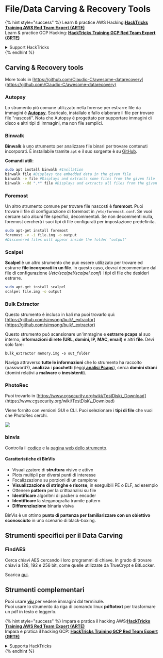 # File/Data Carving & Recovery Tools

{% hint style="success" %}
Learn & practice AWS Hacking:<img src="/.gitbook/assets/arte.png" alt="" data-size="line">[**HackTricks Training AWS Red Team Expert (ARTE)**](https://training.hacktricks.xyz/courses/arte)<img src="/.gitbook/assets/arte.png" alt="" data-size="line">\
Learn & practice GCP Hacking: <img src="/.gitbook/assets/grte.png" alt="" data-size="line">[**HackTricks Training GCP Red Team Expert (GRTE)**<img src="/.gitbook/assets/grte.png" alt="" data-size="line">](https://training.hacktricks.xyz/courses/grte)

<details>

<summary>Support HackTricks</summary>

* Check the [**subscription plans**](https://github.com/sponsors/carlospolop)!
* **Join the** 💬 [**Discord group**](https://discord.gg/hRep4RUj7f) or the [**telegram group**](https://t.me/peass) or **follow** us on **Twitter** 🐦 [**@hacktricks\_live**](https://twitter.com/hacktricks\_live)**.**
* **Share hacking tricks by submitting PRs to the** [**HackTricks**](https://github.com/carlospolop/hacktricks) and [**HackTricks Cloud**](https://github.com/carlospolop/hacktricks-cloud) github repos.

</details>
{% endhint %}

## Carving & Recovery tools

More tools in [https://github.com/Claudio-C/awesome-datarecovery](https://github.com/Claudio-C/awesome-datarecovery)

### Autopsy

Lo strumento più comune utilizzato nella forense per estrarre file da immagini è [**Autopsy**](https://www.autopsy.com/download/). Scaricalo, installalo e fallo elaborare il file per trovare file "nascosti". Nota che Autopsy è progettato per supportare immagini di disco e altri tipi di immagini, ma non file semplici.

### Binwalk <a href="#binwalk" id="binwalk"></a>

**Binwalk** è uno strumento per analizzare file binari per trovare contenuti incorporati. È installabile tramite `apt` e il suo sorgente è su [GitHub](https://github.com/ReFirmLabs/binwalk).

**Comandi utili**:
```bash
sudo apt install binwalk #Insllation
binwalk file #Displays the embedded data in the given file
binwalk -e file #Displays and extracts some files from the given file
binwalk --dd ".*" file #Displays and extracts all files from the given file
```
### Foremost

Un altro strumento comune per trovare file nascosti è **foremost**. Puoi trovare il file di configurazione di foremost in `/etc/foremost.conf`. Se vuoi cercare solo alcuni file specifici, decommentali. Se non decommenti nulla, foremost cercherà i suoi tipi di file configurati per impostazione predefinita.
```bash
sudo apt-get install foremost
foremost -v -i file.img -o output
#Discovered files will appear inside the folder "output"
```
### **Scalpel**

**Scalpel** è un altro strumento che può essere utilizzato per trovare ed estrarre **file incorporati in un file**. In questo caso, dovrai decommentare dal file di configurazione (_/etc/scalpel/scalpel.conf_) i tipi di file che desideri estrarre.
```bash
sudo apt-get install scalpel
scalpel file.img -o output
```
### Bulk Extractor

Questo strumento è incluso in kali ma puoi trovarlo qui: [https://github.com/simsong/bulk\_extractor](https://github.com/simsong/bulk\_extractor)

Questo strumento può scansionare un'immagine e **estrarre pcaps** al suo interno, **informazioni di rete (URL, domini, IP, MAC, email)** e altri **file**. Devi solo fare:
```
bulk_extractor memory.img -o out_folder
```
Naviga attraverso **tutte le informazioni** che lo strumento ha raccolto (password?), **analizza** i **pacchetti** (leggi[ **analisi Pcaps**](../pcap-inspection/)), cerca **domini strani** (domini relativi a **malware** o **inesistenti**).

### PhotoRec

Puoi trovarlo in [https://www.cgsecurity.org/wiki/TestDisk\_Download](https://www.cgsecurity.org/wiki/TestDisk\_Download)

Viene fornito con versioni GUI e CLI. Puoi selezionare i **tipi di file** che vuoi che PhotoRec cerchi.

![](<../../../.gitbook/assets/image (524).png>)

### binvis

Controlla il [codice](https://code.google.com/archive/p/binvis/) e la [pagina web dello strumento](https://binvis.io/#/).

#### Caratteristiche di BinVis

* Visualizzatore di **struttura** visivo e attivo
* Plots multipli per diversi punti di interesse
* Focalizzazione su porzioni di un campione
* **Visualizzazione di stringhe e risorse**, in eseguibili PE o ELF, ad esempio
* Ottenere **pattern** per la crittoanalisi su file
* **Identificare** algoritmi di packer o encoder
* **Identificare** la steganografia tramite pattern
* **Differenziazione** binaria visiva

BinVis è un ottimo **punto di partenza per familiarizzare con un obiettivo sconosciuto** in uno scenario di black-boxing.

## Strumenti specifici per il Data Carving

### FindAES

Cerca chiavi AES cercando i loro programmi di chiave. In grado di trovare chiavi a 128, 192 e 256 bit, come quelle utilizzate da TrueCrypt e BitLocker.

Scarica [qui](https://sourceforge.net/projects/findaes/).

## Strumenti complementari

Puoi usare [**viu** ](https://github.com/atanunq/viu) per vedere immagini dal terminale.\
Puoi usare lo strumento da riga di comando linux **pdftotext** per trasformare un pdf in testo e leggerlo.

{% hint style="success" %}
Impara e pratica il hacking AWS:<img src="/.gitbook/assets/arte.png" alt="" data-size="line">[**HackTricks Training AWS Red Team Expert (ARTE)**](https://training.hacktricks.xyz/courses/arte)<img src="/.gitbook/assets/arte.png" alt="" data-size="line">\
Impara e pratica il hacking GCP: <img src="/.gitbook/assets/grte.png" alt="" data-size="line">[**HackTricks Training GCP Red Team Expert (GRTE)**<img src="/.gitbook/assets/grte.png" alt="" data-size="line">](https://training.hacktricks.xyz/courses/grte)

<details>

<summary>Supporta HackTricks</summary>

* Controlla i [**piani di abbonamento**](https://github.com/sponsors/carlospolop)!
* **Unisciti al** 💬 [**gruppo Discord**](https://discord.gg/hRep4RUj7f) o al [**gruppo telegram**](https://t.me/peass) o **seguici** su **Twitter** 🐦 [**@hacktricks\_live**](https://twitter.com/hacktricks\_live)**.**
* **Condividi trucchi di hacking inviando PR ai** [**HackTricks**](https://github.com/carlospolop/hacktricks) e [**HackTricks Cloud**](https://github.com/carlospolop/hacktricks-cloud) repos su github.

</details>
{% endhint %}
